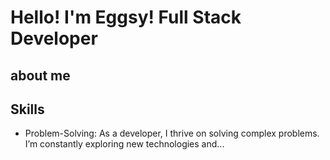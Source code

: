  # Hello! I'm Eggsy! Full Stack Developer

 ## about me

 ## Skills
- Problem-Solving: As a developer, I thrive on solving complex problems. I’m constantly exploring new technologies and...
